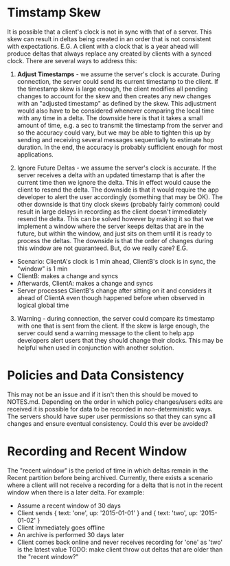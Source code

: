 
Timstamp Skew
===

It is possible that a client's clock is not in sync with that of a server. This skew can result in deltas being created in an order that is not consistent with expectations. E.G. A client with a clock that is a year ahead will produce deltas that always replace any created by clients with a synced clock. There are several ways to address this:

1. **Adjust Timestamps** - we assume the server's clock is accurate. During connection, the server could send its current timestamp to the client. If the timestamp skew is large enough, the client modifies all pending changes to account for the skew and then creates any new changes with an "adjusted timestamp" as defined by the skew. This adjustment would also have to be considered whenever comparing the local time with any time in a delta. The downside here is that it takes a small amount of time, e.g. a sec to transmit the timestamp from the server and so the accuracy could vary, but we may be able to tighten this up by sending and receiving several messages sequentially to estimate hop duration. In the end, the accuracy is probably sufficient enough for most applications.

2. Ignore Future Deltas - we assume the server's clock is accurate. If the server receives a delta with an updated timestamp that is after the current time then we ignore the delta. This in effect would cause the client to resend the delta. The downside is that it would require the app developer to alert the user accordingly (something that may be OK). The other downside is that tiny clock skews (probably fairly common) could result in large delays in recording as the client doesn't immediately resend the delta. This can be solved however by making it so that we implement a window where the server keeps deltas that are in the future, but within the window, and just sits on them until it is ready to process the deltas. The downside is that the order of changes during this window are not guaranteed. But, do we really care? E.G.
- Scenario: ClientA's clock is 1 min ahead, ClientB's clock is in sync, the "window" is 1 min
- ClientB: makes a change and syncs
- Afterwards, ClientA: makes a change and syncs
- Server processes ClientB's change after sitting on it and considers it ahead of ClientA even though happened before when observed in logical global time

3. Warning - during connection, the server could compare its timestamp with one that is sent from the client. If the skew is large enough, the server could send a warning message to the client to help app developers alert users that they should change their clocks. This may be helpful when used in conjunction with another solution.


Policies and Data Consistency
===

This may not be an issue and if it isn't then this should be moved to NOTES.md. Depending on the order in which policy changes/users edits are received it is possible for data to be recorded in non-deterministic ways. The servers should have super user permissions so that they can sync all changes and ensure eventual consistency. Could this ever be avoided?


Recording and Recent Window
===

The "recent window" is the period of time in which deltas remain in the Recent partition before being archived. Currently, there exists a scenario where a client will not receive a recording for a delta that is not in the recent window when there is a later delta. For example:
  - Assume a recent window of 30 days
  - Client sends { text: 'one', up: '2015-01-01' } and { text: 'two', up: '2015-01-02' }
  - Client immediately goes offline
  - An archive is performed 30 days later
  - Client comes back online and never receives recording for 'one' as 'two' is the latest value
TODO: make client throw out deltas that are older than the "recent window?"
